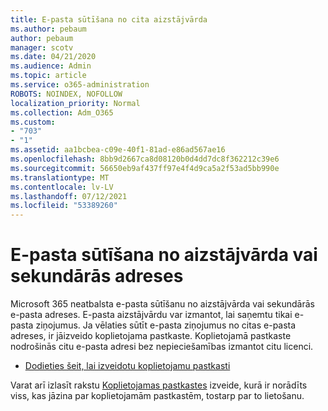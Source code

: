 ```yaml
---
title: E-pasta sūtīšana no cita aizstājvārda
ms.author: pebaum
author: pebaum
manager: scotv
ms.date: 04/21/2020
ms.audience: Admin
ms.topic: article
ms.service: o365-administration
ROBOTS: NOINDEX, NOFOLLOW
localization_priority: Normal
ms.collection: Adm_O365
ms.custom:
- "703"
- "1"
ms.assetid: aa1bcbea-c09e-40f1-81ad-e86ad567ae16
ms.openlocfilehash: 8bb9d2667ca8d08120b0d4dd7dc8f362212c39e6
ms.sourcegitcommit: 56650eb9af437ff97e4f4d9ca5a2f53ad5bb990e
ms.translationtype: MT
ms.contentlocale: lv-LV
ms.lasthandoff: 07/12/2021
ms.locfileid: "53389260"
---
```

# <a name="send-email-from-an-alias-or-secondary-address"></a>E-pasta sūtīšana no aizstājvārda vai sekundārās adreses

Microsoft 365 neatbalsta e-pasta sūtīšanu no aizstājvārda vai sekundārās e-pasta adreses. E-pasta aizstājvārdu var izmantot, lai saņemtu tikai e-pasta ziņojumus. Ja vēlaties sūtīt e-pasta ziņojumus no citas e-pasta adreses, ir jāizveido koplietojama pastkaste. Koplietojamā pastkaste nodrošinās citu e-pasta adresi bez nepieciešamības izmantot citu licenci.
  
- [Dodieties šeit, lai izveidotu koplietojamu pastkasti](https://portal.office.com/AdminPortal/Home#/AssistedGuide/addemailoptions)

Varat arī izlasīt rakstu [Koplietojamas pastkastes](/microsoft-365/admin/email/create-a-shared-mailbox) izveide, kurā ir norādīts viss, kas jāzina par koplietojamām pastkastēm, tostarp par to lietošanu.